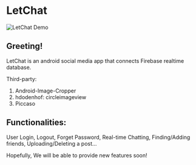 # LetChat

![LetChat Demo](media/speedmp4.gif)


##  Greeting!

LetChat is an android social media app that connects Firebase realtime database. 

Third-party: 
1. Android-Image-Cropper
2. hdodenhof: circleimageview
3. Piccaso 


## Functionalities:

User Login, Logout, Forget Password, Real-time Chatting, Finding/Adding friends, Uploading/Deleting a post...

Hopefully, We will be able to provide new features soon!



